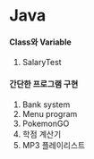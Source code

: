 # Java
#### Class와 Variable
1. SalaryTest



#### 간단한 프로그램 구현 

1. Bank system
2. Menu program
3. PokemonGO
4. 학점 계산기
5. MP3 플레이리스트
